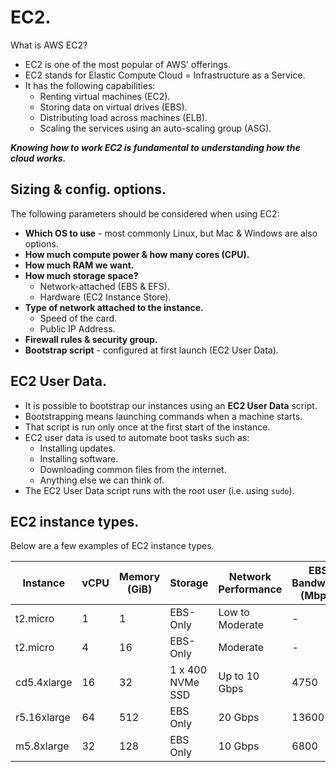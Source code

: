 # **EC2.**

What is AWS EC2?

* EC2 is one of the most popular of AWS' offerings.
* EC2 stands for Elastic Compute Cloud = Infrastructure as a Service.
* It has the following capabilities:
    * Renting virtual machines (EC2).
    * Storing data on virtual drives (EBS).
    * Distributing load across machines (ELB).
    * Scaling the services using an auto-scaling group (ASG).

***Knowing how to work EC2 is fundamental to understanding how the cloud works.***

## **Sizing & config. options.**

The following parameters should be considered when using EC2:

* **Which OS to use** - most commonly Linux, but Mac & Windows are also options.
* **How much compute power & how many cores (CPU).**
* **How much RAM we want.**
* **How much storage space?**
    * Network-attached (EBS & EFS).
    * Hardware (EC2 Instance Store).
* **Type of network attached to the instance.**
    * Speed of the card.
    * Public IP Address.
* **Firewall rules & security group.**
* **Bootstrap script** - configured at first launch (EC2 User Data).

## **EC2 User Data.**

* It is possible to bootstrap our instances using an **EC2 User Data** script.
* Bootstrapping means launching commands when a machine starts.
* That script is run only once at the first start of the instance.
* EC2 user data is used to automate boot tasks such as:
    * Installing updates.
    * Installing software.
    * Downloading common files from the internet.
    * Anything else we can think of.
* The EC2 User Data script runs with the root user (i.e. using ```sudo```).

## **EC2 instance types.**

Below are a few examples of EC2 instance types.

|  Instance | vCPU | Memory (GiB) | Storage | Network Performance | EBS Bandwidth (Mbps) |
|---|---|---|---|---|---|
| t2.micro | 1 | 1 | EBS-Only | Low to Moderate | - |
| t2.micro | 4 | 16 | EBS-Only | Moderate | - |
| cd5.4xlarge | 16 | 32 | 1 x 400 NVMe SSD | Up to 10 Gbps | 4750 |
| r5.16xlarge | 64 | 512 | EBS Only | 20 Gbps | 13600 |
| m5.8xlarge | 32 | 128 | EBS Only | 10 Gbps | 6800 |